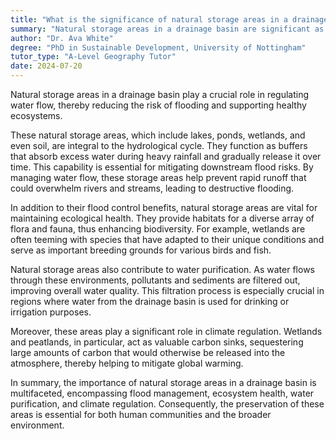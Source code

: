 ```yaml
---
title: "What is the significance of natural storage areas in a drainage basin?"
summary: "Natural storage areas in a drainage basin are significant as they regulate the flow of water, reducing flood risks and maintaining ecosystems."
author: "Dr. Ava White"
degree: "PhD in Sustainable Development, University of Nottingham"
tutor_type: "A-Level Geography Tutor"
date: 2024-07-20
---
```


Natural storage areas in a drainage basin play a crucial role in regulating water flow, thereby reducing the risk of flooding and supporting healthy ecosystems.

These natural storage areas, which include lakes, ponds, wetlands, and even soil, are integral to the hydrological cycle. They function as buffers that absorb excess water during heavy rainfall and gradually release it over time. This capability is essential for mitigating downstream flood risks. By managing water flow, these storage areas help prevent rapid runoff that could overwhelm rivers and streams, leading to destructive flooding.

In addition to their flood control benefits, natural storage areas are vital for maintaining ecological health. They provide habitats for a diverse array of flora and fauna, thus enhancing biodiversity. For example, wetlands are often teeming with species that have adapted to their unique conditions and serve as important breeding grounds for various birds and fish.

Natural storage areas also contribute to water purification. As water flows through these environments, pollutants and sediments are filtered out, improving overall water quality. This filtration process is especially crucial in regions where water from the drainage basin is used for drinking or irrigation purposes.

Moreover, these areas play a significant role in climate regulation. Wetlands and peatlands, in particular, act as valuable carbon sinks, sequestering large amounts of carbon that would otherwise be released into the atmosphere, thereby helping to mitigate global warming.

In summary, the importance of natural storage areas in a drainage basin is multifaceted, encompassing flood management, ecosystem health, water purification, and climate regulation. Consequently, the preservation of these areas is essential for both human communities and the broader environment.
    